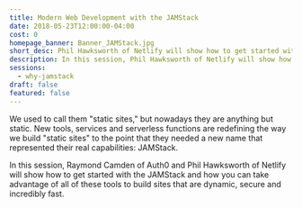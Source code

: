 ```yaml
---
title: Modern Web Development with the JAMStack
date: 2018-05-23T12:00:00-04:00
cost: 0
homepage_banner: Banner_JAMStack.jpg
short_desc: Phil Hawksworth of Netlify will show how to get started with the JAMStack.
description: In this session, Phil Hawksworth of Netlify will show how to get started with the JAMStack and how you can take advantage of all of these tools to build sites that are dynamic, secure and incredibly fast.
sessions:
  - why-jamstack
draft: false
featured: false
---
```


We used to call them "static sites," but nowadays they are anything but static. New tools, services and serverless functions are redefining the way we build "static sites" to the point that they needed a new name that represented their real capabilities: JAMStack.

In this session, Raymond Camden of Auth0 and Phil Hawksworth of Netlify will show how to get started with the JAMStack and how you can take advantage of all of these tools to build sites that are dynamic, secure and incredibly fast.
